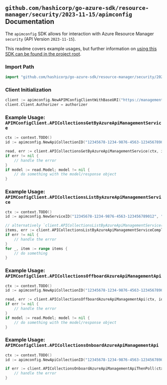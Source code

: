 
## `github.com/hashicorp/go-azure-sdk/resource-manager/security/2023-11-15/apimconfig` Documentation

The `apimconfig` SDK allows for interaction with Azure Resource Manager `security` (API Version `2023-11-15`).

This readme covers example usages, but further information on [using this SDK can be found in the project root](https://github.com/hashicorp/go-azure-sdk/tree/main/docs).

### Import Path

```go
import "github.com/hashicorp/go-azure-sdk/resource-manager/security/2023-11-15/apimconfig"
```


### Client Initialization

```go
client := apimconfig.NewAPIMConfigClientWithBaseURI("https://management.azure.com")
client.Client.Authorizer = authorizer
```


### Example Usage: `APIMConfigClient.APICollectionsGetByAzureApiManagementService`

```go
ctx := context.TODO()
id := apimconfig.NewApiCollectionID("12345678-1234-9876-4563-123456789012", "example-resource-group", "serviceValue", "apiIdValue")

read, err := client.APICollectionsGetByAzureApiManagementService(ctx, id)
if err != nil {
	// handle the error
}
if model := read.Model; model != nil {
	// do something with the model/response object
}
```


### Example Usage: `APIMConfigClient.APICollectionsListByAzureApiManagementService`

```go
ctx := context.TODO()
id := apimconfig.NewServiceID("12345678-1234-9876-4563-123456789012", "example-resource-group", "serviceValue")

// alternatively `client.APICollectionsListByAzureApiManagementService(ctx, id)` can be used to do batched pagination
items, err := client.APICollectionsListByAzureApiManagementServiceComplete(ctx, id)
if err != nil {
	// handle the error
}
for _, item := range items {
	// do something
}
```


### Example Usage: `APIMConfigClient.APICollectionsOffboardAzureApiManagementApi`

```go
ctx := context.TODO()
id := apimconfig.NewApiCollectionID("12345678-1234-9876-4563-123456789012", "example-resource-group", "serviceValue", "apiIdValue")

read, err := client.APICollectionsOffboardAzureApiManagementApi(ctx, id)
if err != nil {
	// handle the error
}
if model := read.Model; model != nil {
	// do something with the model/response object
}
```


### Example Usage: `APIMConfigClient.APICollectionsOnboardAzureApiManagementApi`

```go
ctx := context.TODO()
id := apimconfig.NewApiCollectionID("12345678-1234-9876-4563-123456789012", "example-resource-group", "serviceValue", "apiIdValue")

if err := client.APICollectionsOnboardAzureApiManagementApiThenPoll(ctx, id); err != nil {
	// handle the error
}
```
